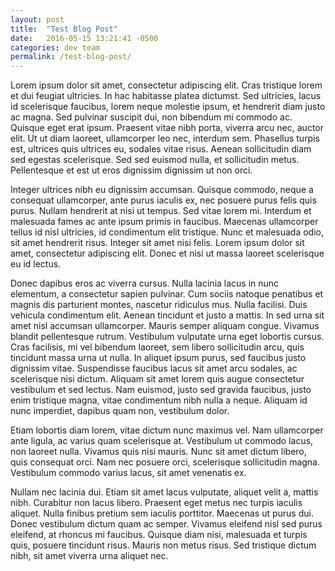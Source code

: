 ```yaml
---
layout: post
title:  "Test Blog Post"
date:   2016-05-15 13:21:41 -0500
categories: dev team
permalink: /test-blog-post/
---
```

Lorem ipsum dolor sit amet, consectetur adipiscing elit. Cras tristique lorem et dui feugiat ultricies. In hac habitasse platea dictumst. Sed ultricies, lacus id scelerisque faucibus, lorem neque molestie ipsum, et hendrerit diam justo ac magna. Sed pulvinar suscipit dui, non bibendum mi commodo ac. Quisque eget erat ipsum. Praesent vitae nibh porta, viverra arcu nec, auctor elit. Ut ut diam laoreet, ullamcorper leo nec, interdum sem. Phasellus turpis est, ultrices quis ultrices eu, sodales vitae risus. Aenean sollicitudin diam sed egestas scelerisque. Sed sed euismod nulla, et sollicitudin metus. Pellentesque et est ut eros dignissim dignissim ut non orci.

Integer ultrices nibh eu dignissim accumsan. Quisque commodo, neque a consequat ullamcorper, ante purus iaculis ex, nec posuere purus felis quis purus. Nullam hendrerit at nisi ut tempus. Sed vitae lorem mi. Interdum et malesuada fames ac ante ipsum primis in faucibus. Maecenas ullamcorper tellus id nisl ultricies, id condimentum elit tristique. Nunc et malesuada odio, sit amet hendrerit risus. Integer sit amet nisi felis. Lorem ipsum dolor sit amet, consectetur adipiscing elit. Donec et nisi ut massa laoreet scelerisque eu id lectus.

Donec dapibus eros ac viverra cursus. Nulla lacinia lacus in nunc elementum, a consectetur sapien pulvinar. Cum sociis natoque penatibus et magnis dis parturient montes, nascetur ridiculus mus. Nulla facilisi. Duis vehicula condimentum elit. Aenean tincidunt et justo a mattis. In sed urna sit amet nisl accumsan ullamcorper. Mauris semper aliquam congue. Vivamus blandit pellentesque rutrum. Vestibulum vulputate urna eget lobortis cursus. Cras facilisis, mi vel bibendum laoreet, sem libero sollicitudin arcu, quis tincidunt massa urna ut nulla. In aliquet ipsum purus, sed faucibus justo dignissim vitae. Suspendisse faucibus lacus sit amet arcu sodales, ac scelerisque nisi dictum. Aliquam sit amet lorem quis augue consectetur vestibulum et sed lectus. Nam euismod, justo sed gravida faucibus, justo enim tristique magna, vitae condimentum nibh nulla a neque. Aliquam id nunc imperdiet, dapibus quam non, vestibulum dolor.

Etiam lobortis diam lorem, vitae dictum nunc maximus vel. Nam ullamcorper ante ligula, ac varius quam scelerisque at. Vestibulum ut commodo lacus, non laoreet nulla. Vivamus quis nisi mauris. Nunc sit amet dictum libero, quis consequat orci. Nam nec posuere orci, scelerisque sollicitudin magna. Vestibulum commodo varius lacus, sit amet venenatis ex.

Nullam nec lacinia dui. Etiam sit amet lacus vulputate, aliquet velit a, mattis nibh. Curabitur non lacus libero. Praesent eget metus nec turpis iaculis aliquet. Nulla finibus pretium sem iaculis porttitor. Maecenas ut purus dui. Donec vestibulum dictum quam ac semper. Vivamus eleifend nisl sed purus eleifend, at rhoncus mi faucibus. Quisque diam nisi, malesuada et turpis quis, posuere tincidunt risus. Mauris non metus risus. Sed tristique dictum nibh, sit amet viverra urna aliquet nec.
